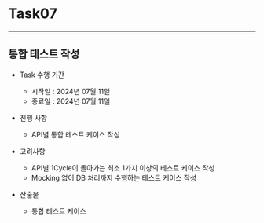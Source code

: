 # Task07

---
## 통합 테스트 작성
* Task 수행 기간
  * 시작일 : 2024년 07월 11일
  * 종료일 : 2024년 07월 11일

* 진행 사항
  * API별 통합 테스트 케이스 작성

* 고려사항
  * API별 1Cycle이 돌아가는 최소 1가지 이상의 테스트 케이스 작성
  * Mocking 없이 DB 처리까지 수행하는 테스트 케이스 작성

* 산출물
  * 통합 테스트 케이스